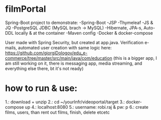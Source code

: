 # filmPortal

Spring-Boot project to demonstrate:
-Spring-Boot
-JSP
-Thymeleaf
-JS & JQ
-PostgreSQL JDBC (MySQL brach -> MySQL)
-Hibernate, JPA-s, Auto-DDL locally & at the container
-Maven config
-Docker & docker-compose


User made with Spring Security, but created at app.java. Verification e-mails, automated user creation with same logic here: https://github.com/giorgiDologov/edu_e-commerce/tree/master/src/main/java/com/education
(this is a bigger app, I am still working on it, there is messaging app, media streaming, and everything else there, bt it's not ready)

# how to run & use:

1.: download + unzip
2.: cd ~/yourInfr/videoportal/target
3.: docker-compose up
4.: localhost:8080
5.: username: robi.raj & pw: p
6.: create films, users, than rent out films, finish, delete etcetc

